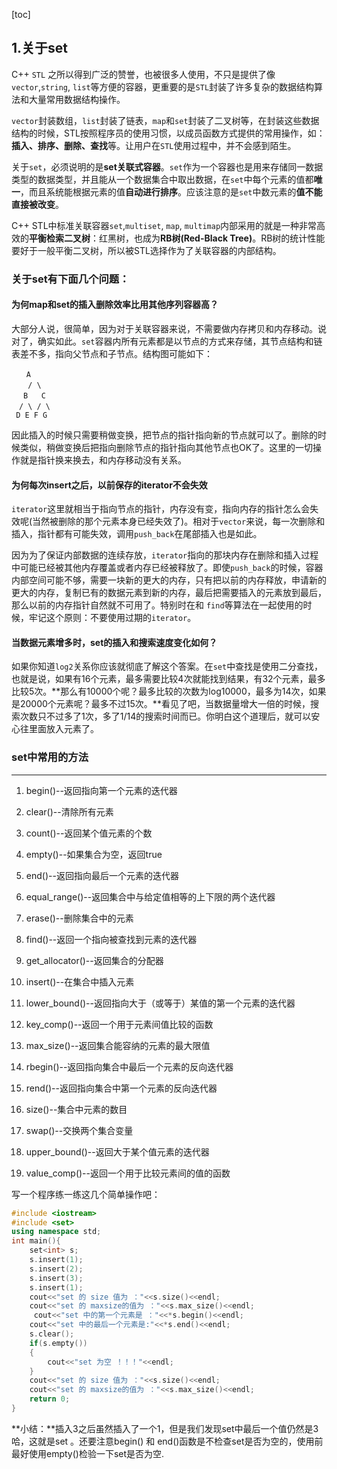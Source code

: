 ﻿[toc]
## **1.关于set**

C++ `STL` 之所以得到广泛的赞誉，也被很多人使用，不只是提供了像`vector`,`string`, `list`等方便的容器，更重要的是`STL`封装了许多复杂的数据结构算法和大量常用数据结构操作。

`vector`封装数组，`list`封装了链表，`map`和`set`封装了二叉树等，在封装这些数据结构的时候，STL按照程序员的使用习惯，以成员函数方式提供的常用操作，如：**插入、排序、删除、查找**等。让用户在`STL`使用过程中，并不会感到陌生。

关于`set`，必须说明的是**set关联式容器**。`set`作为一个容器也是用来存储同一数据类型的数据类型，并且能从一个数据集合中取出数据，在`set`中每个元素的值都**唯一**，而且系统能根据元素的值**自动进行排序**。应该注意的是`set`中数元素的**值不能直接被改变**。

C++ STL中标准关联容器`set`,`multiset`, `map`, `multimap`内部采用的就是一种非常高效的**平衡检索二叉树**：红黑树，也成为**RB树(Red-Black Tree)**。RB树的统计性能要好于一般平衡二叉树，所以被STL选择作为了关联容器的内部结构。

### **关于set有下面几个问题：**

#### 为何map和set的插入删除效率比用其他序列容器高？

大部分人说，很简单，因为对于关联容器来说，不需要做内存拷贝和内存移动。说对了，确实如此。`set`容器内所有元素都是以节点的方式来存储，其节点结构和链表差不多，指向父节点和子节点。结构图可能如下：

 ```
 　　A
　  / \
　 B   C
　/ \ / \
  D E F G
 ```

因此插入的时候只需要稍做变换，把节点的指针指向新的节点就可以了。删除的时候类似，稍做变换后把指向删除节点的指针指向其他节点也OK了。这里的一切操作就是指针换来换去，和内存移动没有关系。

#### 为何每次insert之后，以前保存的iterator不会失效

`iterator`这里就相当于指向节点的指针，内存没有变，指向内存的指针怎么会失效呢(当然被删除的那个元素本身已经失效了)。相对于`vector`来说，每一次删除和插入，指针都有可能失效，调用`push_back`在尾部插入也是如此。

因为为了保证内部数据的连续存放，`iterator`指向的那块内存在删除和插入过程中可能已经被其他内存覆盖或者内存已经被释放了。即使`push_back`的时候，容器内部空间可能不够，需要一块新的更大的内存，只有把以前的内存释放，申请新的更大的内存，复制已有的数据元素到新的内存，最后把需要插入的元素放到最后，那么以前的内存指针自然就不可用了。特别时在和 `find`等算法在一起使用的时候，牢记这个原则：不要使用过期的`iterator`。

#### 当数据元素增多时，set的插入和搜索速度变化如何？

如果你知道`log2`关系你应该就彻底了解这个答案。在`set`中查找是使用二分查找，也就是说，如果有16个元素，最多需要比较4次就能找到结果，有32个元素，最多比较5次。**那么有10000个呢？最多比较的次数为log10000，最多为14次，如果是20000个元素呢？最多不过15次。**看见了吧，当数据量增大一倍的时候，搜索次数只不过多了1次，多了1/14的搜索时间而已。你明白这个道理后，就可以安心往里面放入元素了。

### set中常用的方法

------
1. begin()--返回指向第一个元素的迭代器

2. clear()--清除所有元素

3. count()--返回某个值元素的个数

4. empty()--如果集合为空，返回true

5. end()--返回指向最后一个元素的迭代器

6. equal_range()--返回集合中与给定值相等的上下限的两个迭代器

7. erase()--删除集合中的元素

8. find()--返回一个指向被查找到元素的迭代器

9. get_allocator()--返回集合的分配器

10. insert()--在集合中插入元素

11. lower_bound()--返回指向大于（或等于）某值的第一个元素的迭代器

12. key_comp()--返回一个用于元素间值比较的函数

13. max_size()--返回集合能容纳的元素的最大限值

14. rbegin()--返回指向集合中最后一个元素的反向迭代器

15. rend()--返回指向集合中第一个元素的反向迭代器

16. size()--集合中元素的数目

17. swap()--交换两个集合变量

18. upper_bound()--返回大于某个值元素的迭代器

19. value_comp()--返回一个用于比较元素间的值的函数

写一个程序练一练这几个简单操作吧： 

```cpp
#include <iostream>
#include <set>
using namespace std;
int main(){
    set<int> s;
    s.insert(1);
    s.insert(2);
    s.insert(3);
    s.insert(1);
    cout<<"set 的 size 值为 ："<<s.size()<<endl;
    cout<<"set 的 maxsize的值为 ："<<s.max_size()<<endl;
     cout<<"set 中的第一个元素是 ："<<*s.begin()<<endl;
    cout<<"set 中的最后一个元素是:"<<*s.end()<<endl;
    s.clear();
    if(s.empty())
    {
        cout<<"set 为空 ！！！"<<endl;
    }
    cout<<"set 的 size 值为 ："<<s.size()<<endl;
    cout<<"set 的 maxsize的值为 ："<<s.max_size()<<endl;
    return 0;
}
```

**小结：**插入3之后虽然插入了一个1，但是我们发现set中最后一个值仍然是3哈，这就是set 。还要注意begin() 和 end()函数是不检查set是否为空的，使用前最好使用empty()检验一下set是否为空.